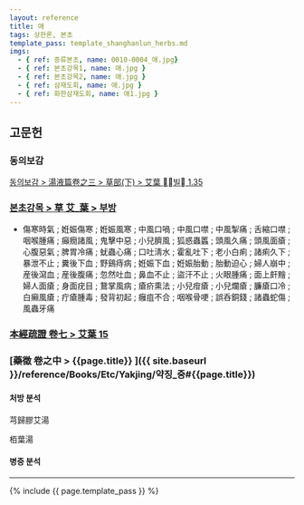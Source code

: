 ```yaml
---
layout: reference
title: 애
tags: 상한론, 본초
template_pass: template_shanghanlun_herbs.md
imgs:
  - { ref: 증류본초, name: 0010-0004_애.jpg}
  - { ref: 본초강목1, name: 애.jpg }
  - { ref: 본초강목2, name: 애.jpg }
  - { ref: 삼재도회, name: 애.jpg }
  - { ref: 화한삼재도회, name: 애1.jpg }
---
```



## 고문헌

### 동의보감

[동의보감 > 湯液篇卷之三 > 草部(下) >  艾葉 빌 1.35](https://mediclassics.kr/books/8/volume/22/#content_202)

### [본초강목 > 草	艾_葉 > 부방]()

* 傷寒時氣 ; 姙娠傷寒 ; 姙娠風寒 ; 中風口喎 ; 中風口噤 ; 中風掣痛 ; 舌縮口噤 ; 咽喉腫痛 ; 癲癇諸風 ; 鬼擊中惡 ; 小兒臍風 ; 狐惑蟲䘌 ; 頭風久痛 ; 頭風面瘡 ; 心腹惡氣 ; 脾胃冷痛 ; 蚘蟲心痛 ; 口吐淸水 ; 霍亂吐下 ; 老小白痢 ; 諸痢久下 ; 暴泄不止 ; 糞後下血 ; 野鷄痔病 ; 姙娠下血 ; 姙娠胎動 ; 胎動迫心 ; 婦人崩中 ; 産後瀉血 ; 産後腹痛 ; 忽然吐血 ; 鼻血不止 ; 盜汗不止 ; 火眼腫痛 ; 面上皯䵳 ; 婦人面瘡 ; 身面疣目 ; 鵞掌風病 ; 瘡疥熏法 ; 小兒疳瘡 ; 小兒爛瘡 ; 臁瘡口冷 ; 白癩風瘡 ; 疔瘡腫毒 ; 發背初起 ; 癰疽不合 ; 咽喉骨哽 ; 誤呑銅錢 ; 諸蟲蛇傷 ; 風蟲牙痛

### [本經疏證 卷七 > 艾葉 15](https://mediclassics.kr/books/154/volume/7/#content_99)

### [藥徵 卷之中 > {{page.title}} ]({{ site.baseurl }}/reference/Books/Etc/Yakjing/약징_중#{{page.title}})

#### 처방 분석

芎歸膠艾湯

栢葉湯

#### 병증 분석



***

{% include {{ page.template_pass }} %}
